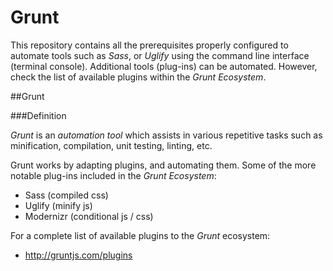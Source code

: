 Grunt
=====

This repository contains all the prerequisites properly configured to automate tools such as *Sass*, or *Uglify* using the command line interface (terminal console).  Additional tools (plug-ins) can be automated.  However, check the list of available plugins within the *Grunt Ecosystem*.

##Grunt

###Definition

*Grunt* is an *automation tool* which assists in various repetitive tasks such as minification, compilation, unit testing, linting, etc.

Grunt works by adapting plugins, and automating them.  Some of the more notable plug-ins included in the *Grunt Ecosystem*:

- Sass (compiled css)
- Uglify (minify js)
- Modernizr (conditional js / css)

For a complete list of available plugins to the *Grunt* ecosystem:

- http://gruntjs.com/plugins
